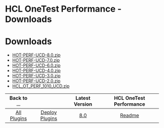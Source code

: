 
HCL OneTest Performance - Downloads
===================================

# Downloads

- [HOT-PERF-UCD-8.0.zip](https://raw.githubusercontent.com/UrbanCode/IBM-UCD-PLUGINS/main/files/HCLOneTestPerf/HOT-PERF-UCD-8.0.zip)
- [HOT-PERF-UCD-7.0.zip](https://raw.githubusercontent.com/UrbanCode/IBM-UCD-PLUGINS/main/files/HCLOneTestPerf/HOT-PERF-UCD-7.0.zip)
- [HOT-PERF-UCD-6.0.zip](https://raw.githubusercontent.com/UrbanCode/IBM-UCD-PLUGINS/main/files/HCLOneTestPerf/HOT-PERF-UCD-6.0.zip)
- [HOT-PERF-UCD-4.0.zip](https://raw.githubusercontent.com/UrbanCode/IBM-UCD-PLUGINS/main/files/HCLOneTestPerf/HOT-PERF-UCD-4.0.zip)
- [HOT-PERF-UCD-3.0.zip](https://raw.githubusercontent.com/UrbanCode/IBM-UCD-PLUGINS/main/files/HCLOneTestPerf/HOT-PERF-UCD-3.0.zip)
- [HOT-PERF-UCD-2.0.zip](https://raw.githubusercontent.com/UrbanCode/IBM-UCD-PLUGINS/main/files/HCLOneTestPerf/HOT-PERF-UCD-2.0.zip)
- [HCL_OT_PERF_1010_UCD.zip](https://raw.githubusercontent.com/UrbanCode/IBM-UCD-PLUGINS/main/files/HCLOneTestPerf/HCL_OT_PERF_1010_UCD.zip)

|Back to ...||Latest Version|HCL OneTest Performance |
| :---: | :---: | :---: | :---: |
|[All Plugins](../../index.md)|[Deploy Plugins](../README.md)|[8.0](https://raw.githubusercontent.com/UrbanCode/IBM-UCD-PLUGINS/main/files/HCLOneTestPerf/HOT-PERF-UCD-8.0.zip)|[Readme](README.md)|
